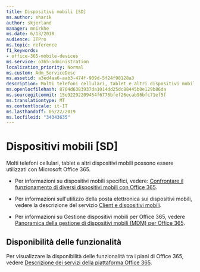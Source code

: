 ```yaml
---
title: Dispositivi mobili [SD]
ms.author: sharik
author: skjerland
manager: mnirkhe
ms.date: 6/13/2018
audience: ITPro
ms.topic: reference
f1_keywords:
- office-365-mobile-devices
ms.service: o365-administration
localization_priority: Normal
ms.custom: Adm_ServiceDesc
ms.assetid: a3ed4aa6-aab3-474f-909d-5f24f98128a3
description: Molti telefoni cellulari, tablet e altri dispositivi mobili possono essere utilizzati con Microsoft Office 365.
ms.openlocfilehash: 8704d6383937da1014dd25dc88445b0e129b86da
ms.sourcegitcommit: 15e92292209454f6778bfef26ecab96bfc71ef5f
ms.translationtype: MT
ms.contentlocale: it-IT
ms.lasthandoff: 05/22/2019
ms.locfileid: "34343635"
---
```

# <a name="mobile-devices-sd"></a>Dispositivi mobili [SD]

Molti telefoni cellulari, tablet e altri dispositivi mobili possono essere utilizzati con Microsoft Office 365. 
  
- Per informazioni su dispositivi mobili specifici, vedere: [Confrontare il funzionamento di diversi dispositivi mobili con Office 365](https://go.microsoft.com/fwlink/p/?LinkId=282337).
    
- Per informazioni sull'utilizzo della posta elettronica sui dispositivi mobili, vedere la descrizione del servizio [Client e dispositivi mobili](../exchange-online-service-description/clients-and-mobile-devices.md). 
    
- Per informazioni su Gestione dispositivi mobili per Office 365, vedere [Panoramica della gestione di dispositivi mobili (MDM) per Office 365](https://go.microsoft.com/fwlink/?linkid=808602).
    
## <a name="feature-availability"></a>Disponibilità delle funzionalità

Per visualizzare la disponibilità delle funzionalità tra i piani di Office 365, vedere [Descrizione dei servizi della piattaforma Office 365](https://technet.microsoft.com/en-us/library/office-365-platform-service-description.aspx).
  

